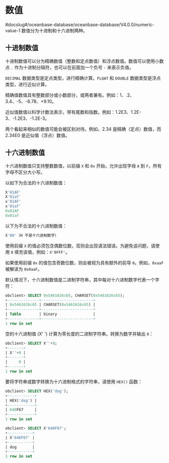数值 
=======================
#docslug#/oceanbase-database/oceanbase-database/V4.0.0/numeric-value-1
数值分为十进制和十六进制两种。

十进制数值 
--------------------------

十进制数值可以分为精确数值（整数和定点数值）和浮点数值。数值可以使用小数点 `.` 作为十进制分隔符，也可以在前面加一个负号 `-` 来表示负值。

`DECIMAL` 数据类型是定点类型，进行精确计算。`FLOAT` 和 `DOUBLE` 数据类型是浮点类型，进行近似计算。

精确值数值具有整数部分或小数部分，或两者兼有。例如：1、.2、3.4、-5、-6.78、+9.10。

近似值数值以科学计数法表示，带有尾数和指数。例如：1.2E3、1.2E-3、-1.2E3、-1.2E-3。

两个看起来相似的数值可能会被区别对待。例如，2.34 是精确（定点）数值，而 2.34E0 是近似值（浮点）数值。

十六进制数值 
---------------------------

十六进制数值只支持整数数值，以前缀 `X` 和 `0x` 开始，允许出现字母 `A` 到 `F`，所有字母不区分大小写。

以如下为合法的十六进制数值：

```sql
X'01AF'
X'01af'
x'01AF'
x'01af'
0x01AF
0x01af
```



以下为不合法的十六进制数值：

```sql
X'0H'（H 不是十六进制数字）
```



使用前缀 `X` 的值必须包含偶数位数，否则会出现语法错误。为避免该问题，请使用 `0` 填充该值，例如：`X'0FFF'`。

如果使用前缀 `0x` 的值包含奇数位数，则会被视为具有额外的前导 `0`。例如，`0xaaF` 被解读为 `0x0aaF`。

默认情况下，十六进制数值是二进制字符串，其中每对十六进制数字代表一个字符：

```sql
obclient> SELECT 0x5461626c65, CHARSET(0x5461626c65);
+--------------+-----------------------+
| 0x5461626c65 | CHARSET(0x5461626c65) |
+--------------+-----------------------+
| Table        | binary                |
+--------------+-----------------------+
1 row in set 
```



空的十六进制值 (X' ') 计算为零长度的二进制字符串。转换为数字并输出 `0`：

```sql
obclient> SELECT X''+0;
+-------+
| X''+0 |
+-------+
|     0 |
+-------+
1 row in set 
```



要将字符串或数字转换为十六进制格式的字符串，请使用 `HEX()` 函数：

```sql
obclient> SELECT HEX('dog');
+------------+
| HEX('dog') |
+------------+
| 646F67     |
+------------+
1 row in set 

obclient> SELECT X'646F67';
+-----------+
| X'646F67' |
+-----------+
| dog       |
+-----------+
1 row in set 
```


